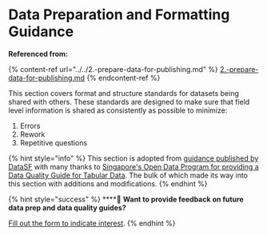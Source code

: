 # Data Preparation and Formatting Guidance

**Referenced from:**

{% content-ref url="../../2.-prepare-data-for-publishing.md" %}
[2.-prepare-data-for-publishing.md](../../2.-prepare-data-for-publishing.md)
{% endcontent-ref %}

This section covers format and structure standards for datasets being shared with others. These standards are designed to make sure that field level information is shared as consistently as possible to minimize:

1. Errors
2. Rework
3. Repetitive questions

{% hint style="info" %}
This section is adopted from [guidance published by DataSF](https://datasf.gitbook.io/draft-publishing-standards/data-structure-and-formats/formats) with many thanks to [Singapore's Open Data Program for providing a Data Quality Guide for Tabular Data](https://github.com/datagovsg/data-quality). The bulk of which made its way into this section with additions and modifications.&#x20;
{% endhint %}

{% hint style="success" %}
****:mega: **Want to provide feedback on future data prep and data quality guides?**

[Fill out the form to indicate interest](https://airtable.com/shrvIiRHxyAAEsq41).
{% endhint %}
